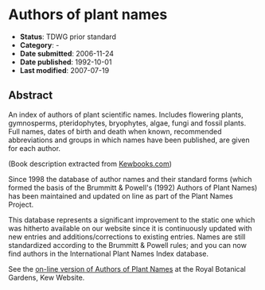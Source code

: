 # Authors of plant names

* **Status**: TDWG prior standard
* **Category**: -
* **Date submitted**: 2006-11-24
* **Date published**: 1992-10-01
* **Last modified**: 2007-07-19

## Abstract

An index of authors of plant scientific names. Includes flowering plants, gymnosperms, pteridophytes, bryophytes, algae, fungi and fossil plants. Full names, dates of birth and death when known, recommended abbreviations and groups in which names have been published, are given for each author.

(Book description extracted from [Kewbooks.com](http://shop.kew.org/authors-of-plant-names-11180))

Since 1998 the database of author names and their standard forms (which formed the basis of the Brummitt & Powell's (1992) Authors of Plant Names) has been maintained and updated on line as part of the Plant Names Project.

This database represents a significant improvement to the static one which was hitherto available on our website since it is continuously updated with new entries and additions/corrections to existing entries. Names are still standardized according to the Brummitt & Powell rules; and you can now find authors in the International Plant Names Index database.

See the [on-line version of Authors of Plant Names](http://www.rbgkew.org.uk/data/authors.html) at the Royal Botanical Gardens, Kew Website.
